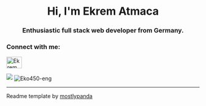 <h1 align="center">Hi, I'm Ekrem Atmaca</h1>
<h3 align="center">Enthusiastic full stack web developer from Germany.</h3>


<h3 align="left">Connect with me:</h3>
<p align="left">
    <a href="https://www.linkedin.com/in/ekrem-atmaca-29464923a/" target="blank"><img align="center" src="https://cdn.jsdelivr.net/npm/simple-icons@3.0.1/icons/linkedin.svg" alt="Ekrem Atmaca" height="30" width="40" /></a>
</p>


<img src='https://github-readme-stats.vercel.app/api?username=Eko450-eng&show_icons=true&theme=radical&count_private=true'/>

<img align="center" src="https://github-readme-streak-stats.herokuapp.com/?user=Eko450-eng&count_private=true&theme=radical" alt="Eko450-eng" />

-----
Readme template by [mostlypanda](https://github.com/mostlypanda)
